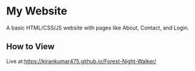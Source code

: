 # My Website

A basic HTML/CSS/JS website with pages like About, Contact, and Login.

## How to View

Live at:https://kirankumar475.github.io/Forest-Night-Walker/
